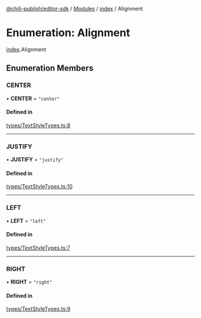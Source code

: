 [@chili-publish/editor-sdk](../README.md) / [Modules](../modules.md) / [index](../modules/index.md) / Alignment

# Enumeration: Alignment

[index](../modules/index.md).Alignment

## Enumeration Members

### CENTER

• **CENTER** = ``"center"``

#### Defined in

[types/TextStyleTypes.ts:8](https://github.com/chili-publish/editor-sdk/blob/c6e096c/types/TextStyleTypes.ts#L8)

___

### JUSTIFY

• **JUSTIFY** = ``"justify"``

#### Defined in

[types/TextStyleTypes.ts:10](https://github.com/chili-publish/editor-sdk/blob/c6e096c/types/TextStyleTypes.ts#L10)

___

### LEFT

• **LEFT** = ``"left"``

#### Defined in

[types/TextStyleTypes.ts:7](https://github.com/chili-publish/editor-sdk/blob/c6e096c/types/TextStyleTypes.ts#L7)

___

### RIGHT

• **RIGHT** = ``"right"``

#### Defined in

[types/TextStyleTypes.ts:9](https://github.com/chili-publish/editor-sdk/blob/c6e096c/types/TextStyleTypes.ts#L9)
